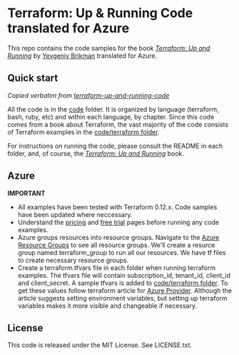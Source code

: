 # Terraform: Up & Running Code translated for Azure

This repo contains the code samples for the book *[Terraform: Up and Running](http://www.terraformupandrunning.com)* by
[Yevgeniy Brikman](http://www.ybrikman.com) translated for Azure.

## Quick start

*Copied verbatim from [terraform-up-and-running-code](https://github.com/brikis98/terraform-up-and-running-code)*

All the code is in the [code](/code) folder. It is organized by language (terraform, bash, ruby, etc) and within each
language, by chapter. Since this code comes from a book about Terraform, the vast majority of the code consists of
Terraform examples in the [code/terraform folder](/code/terraform).

For instructions on running the code, please consult the README in each folder, and, of course, the
*[Terraform: Up and Running](http://www.terraformupandrunning.com)* book.

## Azure

**IMPORTANT**

* All examples have been tested with Terraform 0.12.x. Code samples have been updated
  where neccessary.
* Understand the [pricing](https://azure.microsoft.com/en-ca/pricing/)
  and [free trial](https://azure.microsoft.com/en-ca/free/) pages before running any code examples.
* Azure groups resources into resource groups. Navigate to the
  [Azure Resource Groups](https://portal.azure.com/#blade/HubsExtension/BrowseResourceGroups)
  to see all resource groups. We'll create a resurce group named terraform_group to run all our resources. We have tf files to create necessary resource groups.
* Create a terraform.tfvars file in each folder when running terraform examples. The tfvars file will contain subscription_id, tenant_id, client_id and client_secret. A sample tfvars is added to [code/terraform folder](/code/terraform). To get these values follow terraform article for
  [Azure Provider](https://www.terraform.io/docs/providers/azurerm/guides/service_principal_client_secret.html). Although the article suggests setting environment variables, but setting up terraform variables makes it more visible and changeable if necessary.

## License

This code is released under the MIT License. See LICENSE.txt.

